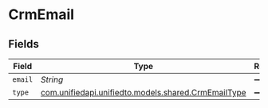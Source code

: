 # CrmEmail


## Fields

| Field                                                                                      | Type                                                                                       | Required                                                                                   | Description                                                                                |
| ------------------------------------------------------------------------------------------ | ------------------------------------------------------------------------------------------ | ------------------------------------------------------------------------------------------ | ------------------------------------------------------------------------------------------ |
| `email`                                                                                    | *String*                                                                                   | :heavy_minus_sign:                                                                         | N/A                                                                                        |
| `type`                                                                                     | [com.unifiedapi.unifiedto.models.shared.CrmEmailType](../../models/shared/CrmEmailType.md) | :heavy_minus_sign:                                                                         | N/A                                                                                        |